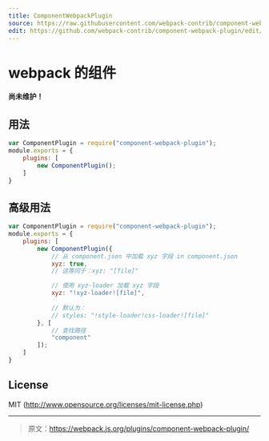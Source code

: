 ```yaml
---
title: ComponentWebpackPlugin
source: https://raw.githubusercontent.com/webpack-contrib/component-webpack-plugin/master/README.md
edit: https://github.com/webpack-contrib/component-webpack-plugin/edit/master/README.md
---
```

# webpack 的组件

**尚未维护！**

## 用法

``` javascript
var ComponentPlugin = require("component-webpack-plugin");
module.exports = {
	plugins: [
		new ComponentPlugin();
	]
}
```

## 高级用法

``` javascript
var ComponentPlugin = require("component-webpack-plugin");
module.exports = {
	plugins: [
		new ComponentPlugin({
			// 从 component.json 中加载 xyz 字段 in component.json
			xyz: true,
			// 这等同于：xyz: "[file]"

			// 使用 xyz-loader 加载 xyz 字段
			xyz: "!xyz-loader![file]",
			
			// 默认为：
			// styles: "!style-loader!css-loader![file]"
		}, [
			// 查找路径
			"component"
		]);
	]
}
```


## License

MIT (http://www.opensource.org/licenses/mit-license.php)

***

> 原文：https://webpack.js.org/plugins/component-webpack-plugin/